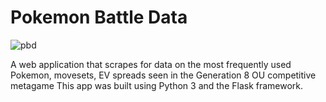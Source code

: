 # Pokemon Battle Data
![pbd](https://user-images.githubusercontent.com/28266072/83982361-3b623580-a8f4-11ea-9eb1-eaf5544dbd6e.png)

A web application that scrapes for data on the most frequently used Pokemon, movesets, EV spreads seen in the Generation 8 OU competitive metagame
This app was built using Python 3 and the Flask framework.
